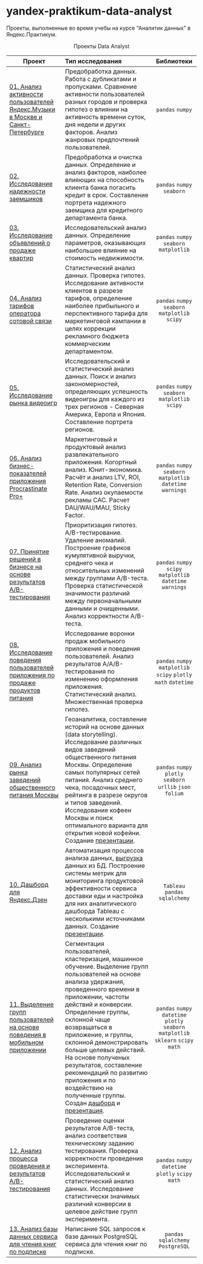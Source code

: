 # yandex-praktikum-data-analyst
Проекты, выполненные во время учебы на курсе "Аналитик данных" в Яндекс.Практикум.


<p align="center"> Проекты Data Analyst </p align="center">


| **Проект** | **Тип исследования** | **Библиотеки** |
| -------------------- | :--------------------- |:---------------------------:|
| [01. Анализ активности пользователей Яндекс.Музыки в Москве и Санкт-Петербурге](https://nbviewer.org/github/DmitryKostin/yandex-praktikum-data-analyst/blob/main/01_yandex_music_project/yandex_music_project.ipynb) | Предобработка данных. Работа с дубликатами и пропусками. Сравнение активности пользователей разных городов и проверка гипотез о влиянии на активность времени суток, дня недели и других факторов. Анализ жанровых предпочтений пользователей. | `pandas` `numpy` |
| [02. Исследование надежности заемщиков](https://nbviewer.org/github/DmitryKostin/yandex-praktikum-data-analyst/blob/main/02_credit_research_project/credit_research_project.ipynb)| Предобработка и очистка данных. Определение и анализ факторов, наиболее влияющих на способность клиента банка погасить кредит в срок. Составление портрета надежного заемщика для кредитного департамента банка. | `pandas` `numpy` `seaborn` |
| [03. Исследование объявлений о продаже квартир](https://nbviewer.org/github/DmitryKostin/yandex-praktikum-data-analyst/blob/main/03_eda_project/eda_project.ipynb) | Исследовательский анализ данных. Определение параметров, оказывающих наибольшее влияние на стоимость недвижимости. | `pandas` `numpy` `seaborn` `matplotlib` |
| [04. Анализ тарифов оператора сотовой связи](https://nbviewer.org/github/DmitryKostin/yandex-praktikum-data-analyst/blob/main/04_statistical_analysis_project/statistical_analysis_project.ipynb) | Статистический анализ данных. Проверка гипотез. Исследование активности клиентов в разрезе тарифов, определение наиболее прибыльного и перспективного тарифа для маркетинговой кампании в целях коррекции рекламного бюджета коммерческим департаментом. | `pandas` `numpy` `seaborn` `matplotlib` `scipy` |
| [05. Исследование рынка видеоигр](https://nbviewer.org/github/DmitryKostin/yandex-praktikum-data-analyst/blob/main/05_module_project_1/module_project_1.ipynb) | Исследовательский и статистический анализ данных. Поиск и анализ закономерностей, определяющих успешность видеоигры для каждого из трех регионов - Северная Америка, Европа и Япония. Составление портрета регионов. | `pandas` `numpy` `seaborn` `matplotlib` `scipy` |
| [06. Анализ бизнес-показателей приложения Procrastinate Pro+](https://nbviewer.org/github/DmitryKostin/yandex-praktikum-data-analyst/blob/main/06_app_metrics_project/app_metrics_project.ipynb) | Маркетинговый и продуктовый анализ развлекательного приложения. Когортный анализ. Юнит-экономика. Расчёт и анализ LTV, ROI, Retention Rate, Conversion Rate. Анализ окупаемости рекламы CAC. Расчет DAU/WAU/MAU, Sticky Factor. | `pandas` `numpy` `seaborn` `matplotlib` `datetime` `warnings` |
| [07. Принятие решений в бизнесе на основе результатов A/B-тестирования](https://nbviewer.org/github/DmitryKostin/yandex-praktikum-data-analyst/blob/main/07_ab_test_analysis_project/ab_test_analysis_project.ipynb) | Приоритизация гипотез. A/B-тестирование. Удаление аномалий. Построение графиков кумулятивной выручки, среднего чека и относительных изменений между группами A/B-теста. Проверка статистической значимости различий между первоначальными данными и очищенными. Анализ корректности A/B-теста. | `pandas` `numpy` `scipy` `matplotlib` `datetime` `warnings` |
| [08. Исследование поведения пользователей приложения по продаже продуктов питания](https://nbviewer.org/github/DmitryKostin/yandex-praktikum-data-analyst/blob/main/08_module_project_2/module_project_2.ipynb) | Исследование воронки продаж мобильного приложения и поведения пользователей.  Анализ результатов A/A/B-тестирования по изменению оформления приложения. Статистический анализ. Множественная проверка гипотез. | `pandas` `numpy` `matplotlib` `scipy` `plotly` `math` `datetime` |
| [09. Анализ рынка заведений общественного питания Москвы](https://nbviewer.org/github/DmitryKostin/yandex-praktikum-data-analyst/blob/main/09_moscow_catering_project/moscow_catering_project.ipynb) | Геоаналитика, составление историй на основе данных (data storytelling). Исследование различных видов заведений общественного питания Москвы. Определение самых популярных сетей питания. Анализ среднего чека, посадочных мест, рейтинга в разрезе округов и типов заведений. Исследование кофеен Москвы и поиск оптимального варианта для открытия новой кофейни. Создание [презентации]().| `pandas` `numpy` `plotly` `seaborn` `urllib` `json` `folium` |
| [10. Дашборд для Яндекс.Дзен](https://public.tableau.com/app/profile/dmitry.kostin/viz/yandex_zen_dashboard_16707503112210/Dashboard1?publish=yes) | Автоматизация процессов анализа данных, [выгрузка](https://nbviewer.org/github/DmitryKostin/yandex-praktikum-data-analyst/blob/main/10_yandex_zen_dashboard/dashboard_project.ipynb) данных из БД. Построение системы метрик для мониторинга продуктовой эффективности сервиса доставки еды и настройка для них аналитического дашборда Tableau с несколькими источниками данных. Создание [презентации](https://drive.google.com/file/d/1ZrViEZtOxpYeeW2IcMhNHpEdiKhmw6_7/view?usp=sharing). | `Tableau` `pandas` `sqlalchemy`|
| [11. Выделение групп пользователей на основе поведения в мобильном приложении](https://nbviewer.org/github/DmitryKostin/yandex-praktikum-data-analyst/blob/main/11_final_app_segment_project/final_app_segment_project.ipynb) | Сегментация пользователей, кластеризация, машинное обучение. Выделение групп пользователей на основе анализа удержания, проведенного времени в приложении, частоты действий и конверсии. Определение группы, склонной чаще возвращаться в приложение, и группы, склонной демонстрировать больше целевых действий. На основе полученых результатов, составление рекомендаций по развитию приложения и по воздействию на полученные группы. Создан [дашборд](https://public.tableau.com/app/profile/dmitry.kostin/viz/Mobile_app_dashboard_16729994555230/Dashboard1?publish=yes) и [презентация](https://drive.google.com/file/d/19XhAxx1YBcRpMKuCRNNjZqYI4MLf0Kap/view?usp=sharing). | `pandas` `numpy` `datetime` `plotly` `seaborn` `matplotlib` `sklearn` `scipy` `math` |
| [12. Анализ процесса проведения и результатов A/B-тестирования](https://nbviewer.org/github/DmitryKostin/yandex-praktikum-data-analyst/blob/main/12_final_ab_test_analysis/final_ab_test_analysis.ipynb) | Проведение оценки результатов A/B-теста, анализ соответствия техническому заданию тестирования. Проверка корректности проведения эксперимента. Исследовательский и статистический анализ данных. Исследование статистически значимых различий конверсии в целевое действие групп эксперимента. | `pandas` `numpy` `datetime` `plotly` `scipy` `math` |
| [13. Анализ базы данных сервиса для чтения книг по подписке](https://nbviewer.org/github/DmitryKostin/yandex-praktikum-data-analyst/blob/main/13_final_sql_project/final_sql_project.ipynb) | Написание SQL запросов к базе данных PostgreSQL сервиса для чтения книг по подписке.  | `pandas` `sqlalchemy` `PostgreSQL` |
